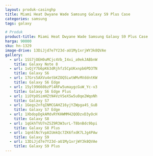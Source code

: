 ```yaml
---
layout: produk-casinghp
title: Miami Heat Dwyane Wade Samsung Galaxy S9 Plus Case
categories: samsung
tags: galaxy

# Produk
product-title: Miami Heat Dwyane Wade Samsung Galaxy S9 Plus Case
harga: 90000
sku: hn-1329
image-drive: 13DiJjd7e7Y23d-aU1My1xrjWY3k8QVAe
gallery:
  - url: 1SS7jOEH0uMCjc4Vb_I4xi_a9ekJABbnW
    title: Galaxy Note 8
  - url: 1vQjY7b6pK63dRjhfz5CpUKxnpb6PD3TN
    title: Galaxy S6
  - url: 17Grs5AXVu4etbKZOQ5LwtWMvMVddntKW
    title: Galaxy S6 Edge
  - url: 15yl99660bzPl4RFw5umaygcGuW_Yc-v3
    title: Galaxy S6 Edge Plus
  - url: 1iOYpOSimHZtN4VzVSeXSw5u0qe2WqoNh
    title: Galaxy S7
  - url: 1Gegs2nfqINMCGAHZ16yjYZWpga4S_GuB
    title: Galaxy S7 Edge
  - url: 1XbdopDgkAMdvRYKHWMM42QODzvD3yOcH
    title: Galaxy S8
  - url: 1qGkhTVU7nZSZ9R3W3urL-T8bnBdc9bpi
    title: Galaxy S8 Plus
  - url: 1qn6lNcYvpAIUmkQc7ZK6fxdK7LJg4PAw
    title: Galaxy S9
  - url: 13DiJjd7e7Y23d-aU1My1xrjWY3k8QVAe
    title: Galaxy S9 Plus
---
```

